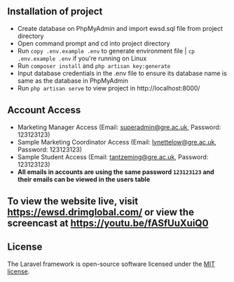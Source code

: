 ## Installation of project
- Create database on PhpMyAdmin and import ewsd.sql file from project directory
- Open command prompt and cd into project directory
- Run `copy .env.example .env` to generate environment file | `cp .env.example .env` if you're running on Linux
- Run `composer install` and `php artisan key:generate`
- Input database credentials in the .env file to ensure its database name is same as the database in PhpMyAdmin
- Run `php artisan serve` to view project in http://localhost:8000/

## Account Access
- Marketing Manager Access (Email: superadmin@gre.ac.uk, Password: 123123123)
- Sample Marketing Coordinator Access (Email: lynettelow@gre.ac.uk, Password: 123123123)
- Sample Student Access (Email: tantzeming@gre.ac.uk, Password: 123123123)
- **All emails in accounts are using the same password `123123123` and their emails can be viewed in the users table**

To view the website live, visit https://ewsd.drimglobal.com/ or view the screencast at https://youtu.be/fASfUuXuiQ0
-------

## License

The Laravel framework is open-source software licensed under the [MIT license](https://opensource.org/licenses/MIT).
